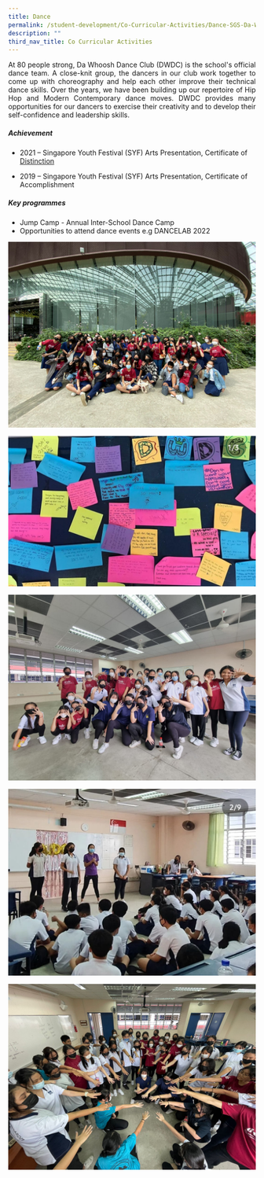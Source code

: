 ```yaml
---
title: Dance
permalink: /student-development/Co-Curricular-Activities/Dance-SGS-Da-Whoosh-Dance-Club/
description: ""
third_nav_title: Co Curricular Activities
---
```

<p style="text-align: justify;"> At 80 people strong, Da Whoosh Dance Club (DWDC) is the school's official dance team. A close-knit group, the dancers in our club work together to come up with choreography and help each other improve their technical dance skills. Over the years, we have been building up our repertoire of Hip Hop and Modern Contemporary dance moves. DWDC provides many opportunities for our dancers to exercise their creativity and to develop their self-confidence and leadership skills. </p>

##### **Achievement**

* 2021 – Singapore Youth Festival (SYF) Arts Presentation, Certificate of <u>Distinction</u>

* 2019 – Singapore Youth Festival (SYF) Arts Presentation, Certificate of Accomplishment


##### **Key programmes**

*  Jump Camp - Annual Inter-School Dance Camp
*  Opportunities to attend dance events e.g DANCELAB 2022

![](/images/Da%20Whoosh%20Dance%20Club%201.jpeg)

![](/images/Da%20Whoosh%20Dance%20Club%204.jpeg)

![](/images/Da%20Whoosh%20Dance%20Club%203.jpeg)

![](/images/Da%20Whoosh%20Dance%20Club%205.jpeg)

![](/images/Da%20Whoosh%20Dance%20Club%202.jpeg)